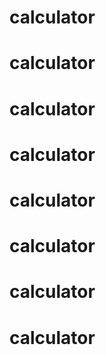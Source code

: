 # calculator
# calculator
# calculator
# calculator
# calculator
# calculator
# calculator
# calculator
